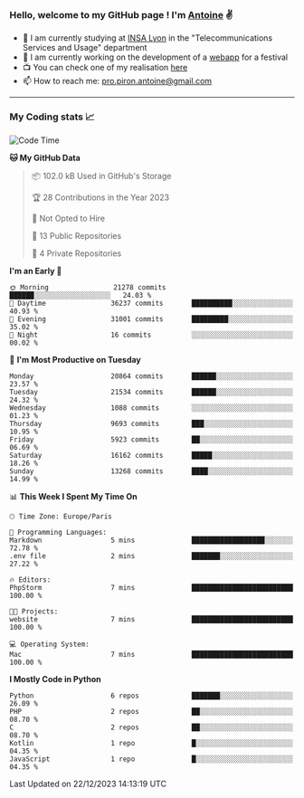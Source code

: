 ### Hello, welcome to my GitHub page ! I'm [Antoine](https://github.com/AntoinePiron) ✌️

- 🌱 I am currently studying at [INSA Lyon](https://www.insa-lyon.fr) in the "Telecommunications Services and Usage" department
- 🔭 I am currently working on the development of a [webapp](https://github.com/24HeuresINSA/Overbookd) for a festival
- 📺 You can check one of my realisation [here](https://astustc.fr)
- 📫 How to reach me: [pro.piron.antoine@gmail.com](mailto:pro.piron.antoine@gmail.com)

---

### My Coding stats 📈
<!--START_SECTION:waka-->
![Code Time](http://img.shields.io/badge/Code%20Time-199%20hrs%2058%20mins-blue)

**🐱 My GitHub Data** 

> 📦 102.0 kB Used in GitHub's Storage 
 > 
> 🏆 28 Contributions in the Year 2023
 > 
> 🚫 Not Opted to Hire
 > 
> 📜 13 Public Repositories 
 > 
> 🔑 4 Private Repositories 
 > 
**I'm an Early 🐤** 

```text
🌞 Morning                21278 commits       ██████░░░░░░░░░░░░░░░░░░░   24.03 % 
🌆 Daytime                36237 commits       ██████████░░░░░░░░░░░░░░░   40.93 % 
🌃 Evening                31001 commits       █████████░░░░░░░░░░░░░░░░   35.02 % 
🌙 Night                  16 commits          ░░░░░░░░░░░░░░░░░░░░░░░░░   00.02 % 
```
📅 **I'm Most Productive on Tuesday** 

```text
Monday                   20864 commits       ██████░░░░░░░░░░░░░░░░░░░   23.57 % 
Tuesday                  21534 commits       ██████░░░░░░░░░░░░░░░░░░░   24.32 % 
Wednesday                1088 commits        ░░░░░░░░░░░░░░░░░░░░░░░░░   01.23 % 
Thursday                 9693 commits        ███░░░░░░░░░░░░░░░░░░░░░░   10.95 % 
Friday                   5923 commits        ██░░░░░░░░░░░░░░░░░░░░░░░   06.69 % 
Saturday                 16162 commits       █████░░░░░░░░░░░░░░░░░░░░   18.26 % 
Sunday                   13268 commits       ████░░░░░░░░░░░░░░░░░░░░░   14.99 % 
```


📊 **This Week I Spent My Time On** 

```text
🕑︎ Time Zone: Europe/Paris

💬 Programming Languages: 
Markdown                 5 mins              ██████████████████░░░░░░░   72.78 % 
.env file                2 mins              ███████░░░░░░░░░░░░░░░░░░   27.22 % 

🔥 Editors: 
PhpStorm                 7 mins              █████████████████████████   100.00 % 

🐱‍💻 Projects: 
website                  7 mins              █████████████████████████   100.00 % 

💻 Operating System: 
Mac                      7 mins              █████████████████████████   100.00 % 
```

**I Mostly Code in Python** 

```text
Python                   6 repos             ███████░░░░░░░░░░░░░░░░░░   26.09 % 
PHP                      2 repos             ██░░░░░░░░░░░░░░░░░░░░░░░   08.70 % 
C                        2 repos             ██░░░░░░░░░░░░░░░░░░░░░░░   08.70 % 
Kotlin                   1 repo              █░░░░░░░░░░░░░░░░░░░░░░░░   04.35 % 
JavaScript               1 repo              █░░░░░░░░░░░░░░░░░░░░░░░░   04.35 % 
```




 Last Updated on 22/12/2023 14:13:19 UTC
<!--END_SECTION:waka-->
